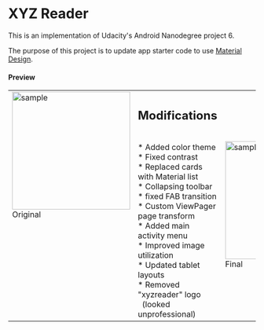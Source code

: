 # XYZ Reader

This is an implementation of Udacity's Android Nanodegree project 6.

The purpose of this project is to update app starter code to use [Material Design](https://material.io/design/).


#### Preview

<table>
<tr>
<td valign="top">
<img width="240" src="https://raw.githubusercontent.com/nkrusch/XYZReader/gh-pages/sample0.gif" alt="sample" />
<br/>Original
</td>
<td valign="top">
<h2>Modifications</h2>
<br/>* Added color theme
<br/>* Fixed contrast
<br/>* Replaced cards with Material list
<br/>* Collapsing toolbar
<br/>* fixed FAB transition
<br/>* Custom ViewPager page transform
<br/>* Added main activity menu
<br/>* Improved image utilization
<br/>* Updated tablet layouts
<br/>* Removed "xyzreader" logo
<br/>&nbsp; (looked unprofessional)
</td>
<td>
<img width="240" src="https://raw.githubusercontent.com/nkrusch/XYZReader/gh-pages/sample.gif" alt="sample" />
<br/>Final
</td>
</tr>
</table>
